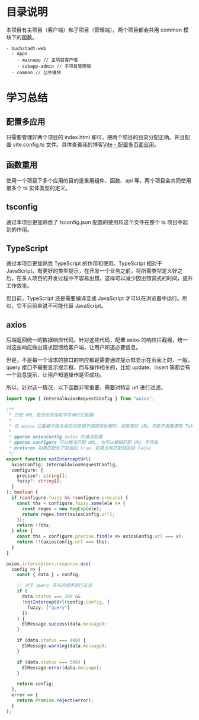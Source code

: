 # 目录说明

本项目有主项目（客户端）和子项目（管理端）。两个项目都会共用 common 模块下的函数。

```
- buchstadt-web
  - apps
    - mainapp // 主项目客户端
    - subapp-admin // 子项目管理端
  - common // 公共模块
```

# 学习总结

## 配置多应用

只需要管理好两个项目的 index.html 即可，把两个项目的目录分配正确。并且配置 vite.config.ts 文件。具体查看我的博客[Vite - 配置多页面应用](https://www.cnblogs.com/himmelbleu#/p/17681769)。

## 函数重用

使用一个项目下多个应用的目的是重用组件、函数、api 等，两个项目会共同使用很多个 ts 实体类型的定义。

## tsconfig

通过本项目更加熟悉了 tsconfig.json 配置的使用和这个文件在整个 ts 项目中起到的作用。

## TypeScript

通过本项目更加熟悉 TypeScript 的作用和使用。TypeScript 相对于 JavaScript，有更好的类型提示，在开发一个业务之前，将所需类型定义好之后，在多人项目的开发过程中不容易出错，这样可以减少因出错调式的时间，提升工作效率。

但目前，TypeScript 还是需要编译变成 JavaScript 才可以在浏览器中运行。所以，它不目前来说不可能代替 JavaScript。

## axios

后端返回统一的数据响应代码，针对这些代码，配置 axios 的响应拦截器，统一对这些响应做出请求回馈给客户端，让用户知道必要信息。

但是，不是每一个请求的接口的响应都是需要通过提示框显示在页面上的，一般，query 接口不需要显示提示框，而与操作相关的，比如 update、insert 等都会有一个消息提示，让用户知道操作是否成功。

所以，针对这一情况，以下函数非常重要，需要对特定 url 进行过滤。

```ts
import type { InternalAxiosRequestConfig } from "axios";

/**
 * 匹配 URL 是否包含指定字符串的拦截器
 *
 * 在 axios 拦截器中做全局的消息提示或错误处理时，或者某些 URL 可能不需要携带 Token 时可用。
 *
 * @param axiosConfig axios 的请求配置
 * @param configure 可以精准匹配 URL，也可以模糊匹配 URL 字符串
 * @returns 如果匹配到了就返回 true，如果没有匹配就返回 false
 */
export function notInterceptUrl(
  axiosConfig: InternalAxiosRequestConfig,
  configure: {
    precise?: string[];
    fuzzy?: string[];
  }
): boolean {
  if (configure.fuzzy && !configure.precise) {
    const ths = configure.fuzzy.some(ele => {
      const regex = new RegExp(ele);
      return regex.test(axiosConfig.url);
    });
    return !!ths;
  } else {
    const ths = configure.precise.find(v => axiosConfig.url === v);
    return !!(axiosConfig.url === ths);
  }
}

axios.interceptors.response.use(
  config => {
    const { data } = config;

    // 对于 query 开头的请求进行过滤
    if (
      data.status === 200 &&
      !notInterceptUrl(config.config, {
        fuzzy: ["query"]
      })
    ) {
      ElMessage.success(data.message);
    }

    if (data.status === 400) {
      ElMessage.warning(data.message);
    }

    if (data.status === 500) {
      ElMessage.error(data.message);
    }

    return config;
  },
  error => {
    return Promise.reject(error);
  }
);
```

